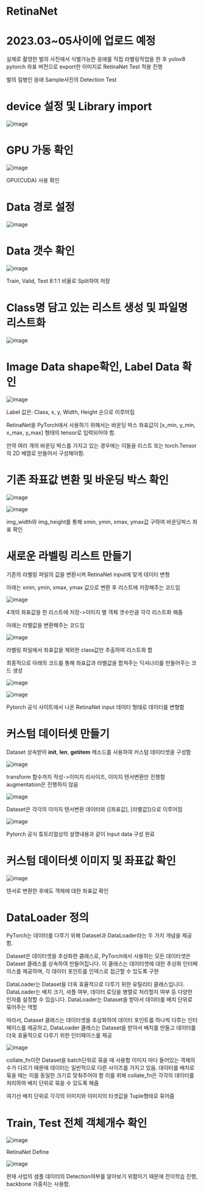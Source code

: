 # RetinaNet

# 2023.03~05사이에 업로드 예정

실제로 촬영한 벌의 사진에서 식별가능한 응애를 직접 라벨링작업을 한 후 yolov8 pytorch 좌표 버전으로 export한 이미지로 RetinaNet Test 적용 진행

벌의 질병인 응애 Sample사진의 Detection Test

# device 설정 및 Library import

![image](https://user-images.githubusercontent.com/104436260/222882063-3e6b8be3-557d-4196-8c8d-5bffde780d85.png)

# GPU 가동 확인

![image](https://user-images.githubusercontent.com/104436260/222882217-2b3ecb8b-327b-44c8-a781-e0f443a35b4e.png)

GPU(CUDA) 사용 확인

# Data 경로 설정

![image](https://user-images.githubusercontent.com/104436260/222883565-78bc3318-717f-419d-86c0-5f4de02ac43e.png)

# Data 갯수 확인

![image](https://user-images.githubusercontent.com/104436260/222883797-e5de9ffa-21ba-4005-9fb1-bbf3fa9ce760.png)

Train, Valid, Test 8:1:1 비율로 Split하여 저장

# Class명 담고 있는 리스트 생성 및 파일명 리스트화

![image](https://user-images.githubusercontent.com/104436260/224184604-cf6bb88b-bde2-4b77-a680-682e77b4a832.png)


# Image Data shape확인, Label Data 확인

![image](https://user-images.githubusercontent.com/104436260/224185506-05e205cb-ec65-410d-81be-75bd3db64fa1.png)

Label 값은: Class, x, y, Width, Height 순으로 이루어짐

RetinaNet을 PyTorch에서 사용하기 위해서는 바운딩 박스 좌표값이 [x_min, y_min, x_max, y_max] 형태의 tensor로 입력되어야 함.

만약 여러 개의 바운딩 박스를 가지고 있는 경우에는 이들을 리스트 또는 torch.Tensor의 2D 배열로 만들어서 구성해야함.

# 기존 좌표값 변환 및 바운딩 박스 확인

![image](https://user-images.githubusercontent.com/104436260/222886691-03ab6bae-0f88-4023-a075-ab3d4a8d4fa9.png)

![image](https://user-images.githubusercontent.com/104436260/222886858-5cef7348-b8a2-45f9-80f8-3592b0434e28.png)

img_width와 img_height를 통해 xmin, ymin, xmax, ymax값 구하여 바운딩박스 좌표 확인

# 새로운 라벨링 리스트 만들기

기존의 라벨링 파일의 값을 변환시켜 RetinaNet input에 맞게 데이터 변형

아래는 xmin, ymin, xmax, ymax 값으로 변환 후 리스트에 저장해주는 코드임

![image](https://user-images.githubusercontent.com/104436260/224187941-fca5c2ea-d209-4055-a2a8-164aaa04f30c.png)

4개의 좌표값을 한 리스트에 저장->이미지 별 객체 갯수만큼 각각 리스트화 해줌

아래는 라벨값을 변환해주는 코드임

![image](https://user-images.githubusercontent.com/104436260/224188742-ec939093-994a-4047-9b3c-9deb1d46303b.png)

라벨링 파일에서 좌표값을 제외한 class값만 추출하여 리스트화 함

최종적으로 아래의 코드를 통해 좌표값과 라벨값을 합쳐주는 딕셔너리를 만들어주는 코드 생성

![image](https://user-images.githubusercontent.com/104436260/224189658-a64dce8d-f29d-455c-8729-7ee4333960fd.png)

![image](https://user-images.githubusercontent.com/104436260/224190852-64b2515f-9c5d-403e-bea8-fff4077e9e51.png)

Pytorch 공식 사이트에서 나온 RetinaNet input 데이터 형태로 데이터를 변형함

# 커스텀 데이터셋 만들기

Dataset 상속받아 __init__, __len__, __getitem__ 메소드를 사용하여 커스텀 데이터셋을 구성함

![image](https://user-images.githubusercontent.com/104436260/224193375-878d33ba-3a04-4f3f-b615-5c86b97bd8b0.png)

transform 함수까지 작성->이미지 리사이즈, 이미지 텐서변환만 진행함 augmentation은 진행하지 않음

![image](https://user-images.githubusercontent.com/104436260/224196008-cd6a30a7-7ec6-42de-ab70-78978887f89f.png)


Dataset은 각각의 이미지 텐서변환 데이터와 {[좌표값], [라벨값]}으로 이루어짐

![image](https://user-images.githubusercontent.com/104436260/224194834-d3f5a7e9-b879-4be9-a3ee-fda387294faf.png)

Pytorch 공식 튜토리얼상의 설명내용과 같이 Input data 구성 완료

# 커스텀 데이터셋 이미지 및 좌표값 확인

![image](https://user-images.githubusercontent.com/104436260/224194968-3090cb0b-fb3c-4e87-ac85-c0606eeba967.png)

텐서로 변환한 후에도 객체에 대한 좌표값 확인

# DataLoader 정의

PyTorch는 데이터를 다루기 위해 Dataset과 DataLoader라는 두 가지 개념을 제공함.

Dataset은 데이터셋을 추상화한 클래스로, PyTorch에서 사용하는 모든 데이터셋은 Dataset 클래스를 상속하여 만들어집니다. 이 클래스는 데이터셋에 대한 추상화 인터페이스를 제공하며, 각 데이터 포인트를 인덱스로 접근할 수 있도록 구현

DataLoader는 Dataset을 더욱 효율적으로 다루기 위한 유틸리티 클래스입니다. DataLoader는 배치 크기, 셔플 여부, 데이터 로딩을 병렬로 처리할지 여부 등 다양한 인자를 설정할 수 있습니다. DataLoader는 Dataset을 받아서 데이터를 배치 단위로 묶어주는 역할

따라서, Dataset 클래스는 데이터셋을 추상화하여 데이터 포인트를 하나씩 다루는 인터페이스를 제공하고, DataLoader 클래스는 Dataset을 받아서 배치를 만들고 데이터를 더욱 효율적으로 다루기 위한 인터페이스를 제공

![image](https://user-images.githubusercontent.com/104436260/224198276-7bf2b05b-b8e7-401a-9cc5-b562a4f9b027.png)

collate_fn이란 Dataset을 batch단위로 묶을 때 사용함 이미지 마다 들어있는 객체의 수가 다르기 때문에 데이터는 일반적으로 다른 사이즈를 가지고 있음. 데이터를 배치로 묶을 때는 이를 동일한 크기로 맞춰주어야 함 이를 위해 collate_fn은 각각의 데이터를 처리하여 배치 단위로 묶을 수 있도록 해줌

여기선 배치 단위로 각각의 이미지와 이미지의 타겟값을 Tuple형태로 묶어줌

# Train, Test 전체 객체개수 확인

![image](https://user-images.githubusercontent.com/104436260/224199161-941ff38e-5e94-4778-ac15-e8a46c0f73ab.png)

RetinaNet Define

![image](https://user-images.githubusercontent.com/104436260/224201037-41be063b-a717-48a5-975c-b665a21dcd3e.png)

현재 사업의 샘플 데이터의 Detection여부를 알아보기 위함이기 때문에 전이학습 진행, backbone 가중치는 사용함.



